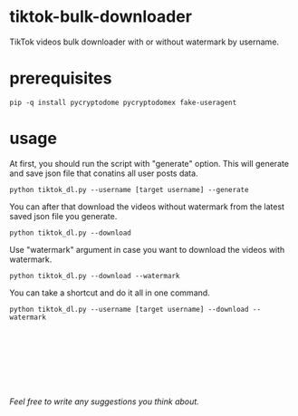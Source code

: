 # tiktok-bulk-downloader
TikTok videos bulk downloader with or without watermark by username. 

# prerequisites 
```
pip -q install pycryptodome pycryptodomex fake-useragent
```

# usage
At first, you should run the script with "generate" option. This will generate and save json file that conatins all user posts data.
```
python tiktok_dl.py --username [target username] --generate
```
You can after that download the videos without watermark from the latest saved json file you generate.
```
python tiktok_dl.py --download
```
Use "watermark" argument in case you want to download the videos with watermark.
```
python tiktok_dl.py --download --watermark
```
You can take a shortcut and do it all in one command.
```
python tiktok_dl.py --username [target username] --download --watermark
```
<br><br><br><br><br><br><br>
*Feel free to write any suggestions you think about.*
